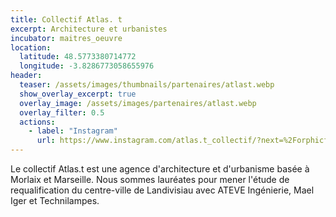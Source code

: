 ```yaml
---
title: Collectif Atlas. t
excerpt: Architecture et urbanistes
incubator: maitres_oeuvre
location:
  latitude: 48.5773380714772 
  longitude: -3.8286773058655976
header:
  teaser: /assets/images/thumbnails/partenaires/atlast.webp
  show_overlay_excerpt: true
  overlay_image: /assets/images/partenaires/atlast.webp
  overlay_filter: 0.5
  actions:
    - label: "Instagram"
      url: https://www.instagram.com/atlas.t_collectif/?next=%2Forphicframe%2Ftagged%2F&hl=fr
---
```


Le collectif Atlas.t est une agence d'architecture et d'urbanisme basée à Morlaix et Marseille. Nous sommes lauréates pour mener l'étude de requalification du centre-ville de Landivisiau avec ATEVE Ingénierie, Mael Iger et Technilampes.
